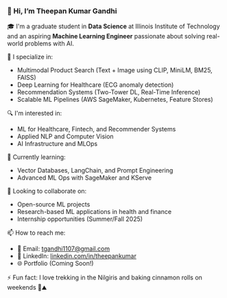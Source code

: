 ### 👋 Hi, I’m Theepan Kumar Gandhi

🎓 I'm a graduate student in **Data Science** at Illinois Institute of Technology and an aspiring **Machine Learning Engineer** passionate about solving real-world problems with AI.

🚀 I specialize in:
- Multimodal Product Search (Text + Image using CLIP, MiniLM, BM25, FAISS)
- Deep Learning for Healthcare (ECG anomaly detection)
- Recommendation Systems (Two-Tower DL, Real-Time Inference)
- Scalable ML Pipelines (AWS SageMaker, Kubernetes, Feature Stores)

🔍 I'm interested in:
- ML for Healthcare, Fintech, and Recommender Systems
- Applied NLP and Computer Vision
- AI Infrastructure and MLOps

🌱 Currently learning:
- Vector Databases, LangChain, and Prompt Engineering
- Advanced ML Ops with SageMaker and KServe

🤝 Looking to collaborate on:
- Open-source ML projects
- Research-based ML applications in health and finance
- Internship opportunities (Summer/Fall 2025)

📫 How to reach me:
- 📧 Email: tgandhi1107@gmail.com
- 💼 LinkedIn: [linkedin.com/in/theepankumar](https://www.linkedin.com/in/theepankumar/)
- 🌐 Portfolio (Coming Soon!)

⚡ Fun fact: I love trekking in the Nilgiris and baking cinnamon rolls on weekends 🍪⛰️
